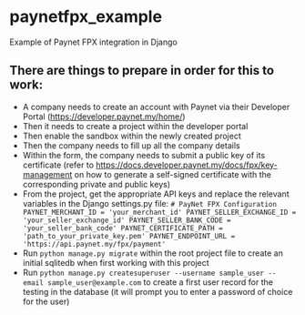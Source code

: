 # paynetfpx_example
Example of Paynet FPX integration in Django

## There are things to prepare in order for this to work:
- A company needs to create an account with Paynet via their Developer Portal (https://developer.paynet.my/home/)
- Then it needs to create a project within the developer portal
- Then enable the sandbox within the newly created project
- Then the company needs to fill up all the company details
- Within the form, the company needs to submit a public key of its certificate (refer to https://docs.developer.paynet.my/docs/fpx/key-management on how to generate a self-signed certificate with the corresponding private and public keys)
- From the project, get the appropriate API keys and replace the relevant variables in the Django settings.py file:
  `# PayNet FPX Configuration
PAYNET_MERCHANT_ID = 'your_merchant_id'
PAYNET_SELLER_EXCHANGE_ID = 'your_seller_exchange_id'
PAYNET_SELLER_BANK_CODE = 'your_seller_bank_code'
PAYNET_CERTIFICATE_PATH = 'path_to_your_private_key.pem'
PAYNET_ENDPOINT_URL = 'https://api.paynet.my/fpx/payment'`
- Run `python manage.py migrate` within the root project file to create an initial sqlitedb when first working with this project
- Run `python manage.py createsuperuser --username sample_user --email sample_user@example.com` to create a first user record for the testing in the database (it will prompt you to enter a password of choice for the user)

